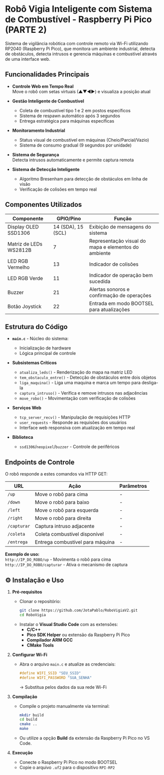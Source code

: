 # Robô Vigia Inteligente com Sistema de Combustível - Raspberry Pi Pico (PARTE 2)

Sistema de vigilância robótica com controle remoto via Wi-Fi utilizando RP2040 (Raspberry Pi Pico), que monitora um ambiente industrial, detecta de obstáculos, detecta intrusos e gerencia máquinas e combustível através de uma interface web.


## Funcionalidades Principais

- **Controle Web em Tempo Real**  
  Move o robô com setas virtuais (▲▼◀▶) e visualiza a posição atual

- **Gestão Inteligente de Combustível**
  - Coleta de combustível tipo 1 e 2 em postos específicos
  - Sistema de respawn automático após 3 segundos
  - Entrega estratégica para máquinas específicas

- **Monitoramento Industrial**
  - Status visual de combustível em máquinas (Cheio/Parcial/Vazio)
  - Sistema de consumo gradual (9 segundos por unidade)

- **Sistema de Segurança**  
  Detecta intrusos automaticamente e permite captura remota

- **Sistema de Detecção Inteligente**
  - Algoritmo Bresenham para detecção de obstáculos em linha de visão  
  - Verificação de colisões em tempo real  

   
## Componentes Utilizados

| Componente                 | GPIO/Pino     | Função                                                      |
|----------------------------|---------------|-------------------------------------------------------------|
| Display OLED SSD1306       | 14 (SDA), 15 (SCL) | Exibição de mensagens do sistema     |
| Matriz de LEDs WS2812B     | 7 | Representação visual do mapa e elementos do ambiente       |
| LED RGB Vermelho           | 13            | Indicador de colisões                    |
| LED RGB Verde              | 11            | Indicador de operação bem sucedida
| Buzzer                     | 21            | Alertas sonoros e confirmação de operações                 |personalizável                             |
| Botão Joystick             | 22            | Entrada em modo BOOTSEL para atualizações                  |


## Estrutura do Código

- **`main.c`** - Núcleo do sistema:
  - Inicialização de hardware  
  - Lógica principal de controle  

- **Subsistemas Críticos**  
  - `atualiza_leds()` - Renderização do mapa na matriz LED  
  - `tem_obstaculo_entre()` - Detecção de obstáculos entre dois objetos 
  - `liga_maquina()` - Liga uma maquina e marca um tempo para desliga-la 
  - `captura_intruso()` - Verifica e remove intrusos nas adjacências
  - `move_robo()` - Movimentação com verificação de colisões

- **Serviços Web**  
  - `tcp_server_recv()` - Manipulação de requisições HTTP  
  - `user_requests` - Responde as requisões dos usuários 
  - Interface web responsiva com atualização em tempo real  

- **Biblioteca**  
  - `ssd1306`/`neopixel`/`buzzer` - Controle de periféricos

## Endpoints de Controle

O robô responde a estes comandos via HTTP GET:

| URL            | Ação                                | Parâmetros           |
|----------------|-------------------------------------|---------------------|
| `/up`            | Move o robô para cima               | -                  |
| `/down`          | Move o robô para baixo              | -                  |
| `/left`          | Move o robô para esquerda           | -                  |
| `/right`         | Move o robô para direita            | -                  |
| `/capturar`      | Captura intruso adjacente              | -                  |
| `/coleta`        | Coleta combustível disponível           | -                  |
| `/entrega`         | Entrega combustível para máquina            | -                  |



**Exemplo de uso:**  
`http://IP_DO_ROBO/up` - Movimenta o robô para cima  
`http://IP_DO_ROBO/capturar` - Ativa o mecanismo de captura

## ⚙️ Instalação e Uso

1. **Pré-requisitos**
   - Clonar o repositório:
     ```bash
     git clone https://github.com/JotaPablo/RoboVigiaV2.git
     cd RoboVigia
     ```
   - Instalar o **Visual Studio Code** com as extensões:
     - **C/C++**
     - **Pico SDK Helper** ou extensão da Raspberry Pi Pico
     - **Compilador ARM GCC**
     - **CMake Tools**

2. **Configurar Wi-Fi**
   - Abra o arquivo `main.c` e atualize as credenciais:
     ```c
     #define WIFI_SSID "SEU_SSID"
     #define WIFI_PASSWORD "SUA_SENHA"
     ```
     → Substitua pelos dados da sua rede Wi-Fi

3. **Compilação**
   - Compile o projeto manualmente via terminal:
     ```bash
     mkdir build
     cd build
     cmake ..
     make
     ```
   - Ou utilize a opção **Build** da extensão da Raspberry Pi Pico no VS Code.

4. **Execução**
   - Conecte o Raspberry Pi Pico no modo BOOTSEL
   - Copie o arquivo `.uf2` para o dispositivo `RPI-RP2`